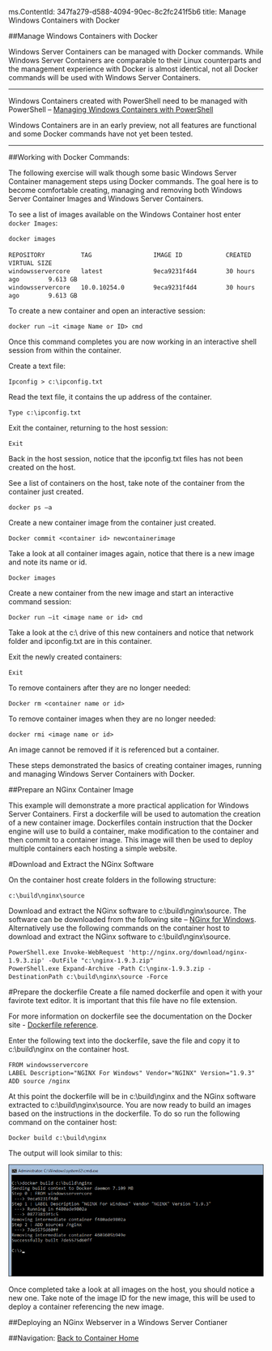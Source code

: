 ms.ContentId: 347fa279-d588-4094-90ec-8c2fc241f5b6
title: Manage Windows Containers with Docker

##Manage Windows Containers with Docker

Windows Server Containers can be managed with Docker commands. While Windows Server Containers are comparable to their Linux counterparts and the management experience with Docker is almost identical, not all Docker commands will be used with Windows Server Containers.

***
Windows Containers created with PowerShell need to be managed with PowerShell – [Managing Windows Containers with PowerShell](./manage_powershell.md)

Windows Containers are in an early preview, not all features are functional and some Docker commands have not yet been tested.  
***

##Working with Docker Commands:

The following exercise will walk though some basic Windows Server Container management steps using Docker commands. The goal here is to become comfortable creating, managing and removing both Windows Server Container Images and Windows Server Containers.

To see a list of images available on the Windows Container host enter `docker Images`:
```
docker images

REPOSITORY          TAG                 IMAGE ID            CREATED             VIRTUAL SIZE
windowsservercore   latest              9eca9231f4d4        30 hours ago        9.613 GB
windowsservercore   10.0.10254.0        9eca9231f4d4        30 hours ago        9.613 GB

```
To create a new container and open an interactive session:
```
docker run –it <image Name or ID> cmd
```
Once this command completes you are now working in an interactive shell session from within the container.

Create a text file:
```
Ipconfig > c:\ipconfig.txt
```
Read the text file, it contains the up address of the container.
```
Type c:\ipconfig.txt
```
Exit the container, returning to the host session:
```
Exit
```
Back in the host session, notice that the ipconfig.txt files has not been created on the host.

See a list of containers on the host, take note of the container from the container just created.
```
docker ps –a
```
Create a new container image from the container just created.
```
Docker commit <container id> newcontainerimage
```
Take a look at all container images again, notice that there is a new image and note its name or id. 
```
Docker images
```
Create a new container from the new image and start an interactive command session:
```
Docker run –it <image name or id> cmd
```
Take a look at the c:\ drive of this new containers and notice that network folder and ipconfig.txt are in this container.

Exit the newly created containers:
```
Exit
```
To remove containers after they are no longer needed:
```
Docker rm <container name or id>
```
To remove container images when they are no longer needed:
```
docker rmi <image name or id>
```
An image cannot be removed if it is referenced but a container. 

These steps demonstrated the basics of creating container images, running and managing Windows Server Containers with Docker.

##Prepare an NGinx Container Image

This example will demonstrate a more practical application for Windows Server Containers. First a dockerfile will be used to automation the creation of a new container image. Dockerfiles contain instruction that the Docker engine will use to build a container, make modification to the container and then commit to a container image. This image will then be used to deploy multiple containers each hosting a simple website.

#Download and Extract the NGinx Software

On the container host create folders in the following structure:
```
c:\build\nginx\source
```
Download and extract the NGinx software to c:\build\nginx\source. The software can be downloaded from the following site – [NGinx for Windows](http://nginx.org/en/download.html). Alternatively use the following commands on the container host to download and extract the NGinx software to c:\build\nginx\source.
```
PowerShell.exe Invoke-WebRequest 'http://nginx.org/download/nginx-1.9.3.zip' -OutFile "c:\nginx-1.9.3.zip"
PowerShell.exe Expand-Archive -Path C:\nginx-1.9.3.zip -DestinationPath c:\build\nginx\source -Force
```
#Prepare the dockerfile
Create a file named dockerfile and open it with your favirote text editor. It is important that this file have no file extension.

For more information on dockerfile see the documentation on the Docker site -  [Dockerfile reference](https://docs.docker.com/reference/builder/).

Enter the following text into the dockerfile, save the file and copy it to c:\build\nginx on the container host.
```
FROM windowsservercore
LABEL Description="NGINX For Windows" Vendor="NGINX" Version="1.9.3"
ADD source /nginx
```
At this point the dockerfile will be in c:\build\nginx and the NGinx software extracted to c:\build\nginx\source. You are now ready to build an images based on the instructions in the dockerfile. To do so run the following command on the container host:
```
Docker build c:\build\nginx
```
The output will look similar to this:

![](media/docker1.png)

Once completed take a look at all images on the host, you should notice a new one. Take note of the image ID for the new image, this will be used to deploy a container referencing the new image.

##Deploying an NGinx Webserver in a Windows Server Contianer

 
##Navigation:
[Back to Container Home](../containers_welcome.md)



